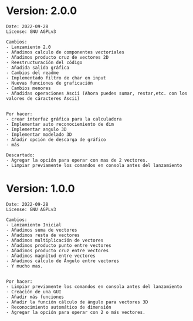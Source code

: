 
# Version: 2.0.0

    Date: 2022-09-28
    License: GNU AGPLv3
    
    Cambios:
    - Lanzamiento 2.0
    - Añadimos calculo de componentes vectoriales 
    - Añadimos producto cruz de vectores 2D
    - Reestructuración del código
    - Añadida salida gráfica
    - Cambios del readme
    - Implementado filtro de char en input
    - Nuevas funciones de graficación
    - Cambios menores
    - Añadidas operaciones Ascii (Ahora puedes sumar, restar,etc. con los valores de cáracteres Ascii)

    
    Por hacer:
    - crear interfaz gráfica para la calculadora
    - Implementar auto reconociemiento de dim
    - Implementar angulo 3D
    - Implementar modelado 3D
    - Añadir opción de descarga de gráfico
    - más

    Descartado:
    - Agregar la opción para operar con mas de 2 vectores.
    - Limpiar previamente los comandos en consola antes del lanzamiento


# Version: 1.0.0

    Date: 2022-09-28
    License: GNU AGPLv3
    
    Cambios:
    - Lanzamiento Inicial
    - Añadimos suma de vectores 
    - Añadimos resta de vectores
    - Añadimos multiplicación de vectores
    - Añadimos producto punto entre vectores
    - Añadimos producto cruz entre vectores
    - Añadimos magnitud entre vectores
    - Añadimos cálculo de Ángulo entre vectores
    - Y mucho mas.

    
    Por hacer:
    - Limpiar previamente los comandos en consola antes del lanzamiento
    - Creación de una GUI
    - Añadir más funciones
    - Añadir la función cálculo de ángulo para vectores 3D
    - Reconocimiento automático de dimensión
    - Agregar la opción para operar con 2 o más vectores.

